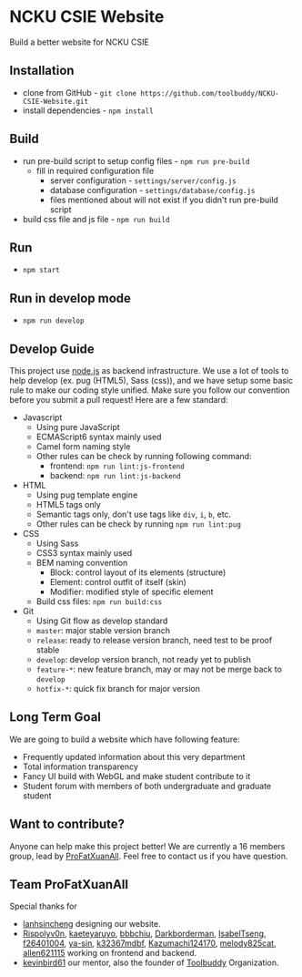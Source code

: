 # NCKU CSIE Website
Build a better website for NCKU CSIE

## Installation
* clone from GitHub - `git clone https://github.com/toolbuddy/NCKU-CSIE-Website.git`
* install dependencies - `npm install`

## Build
* run pre-build script to setup config files - `npm run pre-build`
    * fill in required configuration file
        * server configuration - `settings/server/config.js`
        * database configuration - `settings/database/config.js`
        * files mentioned about will not exist if you didn't run pre-build script
* build css file and js file - `npm run build`

## Run
* `npm start`

## Run in develop mode
* `npm run develop`

## Develop Guide
This project use [node.js](https://nodejs.org/en/) as backend infrastructure.
We use a lot of tools to help develop (ex. pug (HTML5), Sass (css)), and we have setup some basic rule to make our coding style unified.
Make sure you follow our convention before you submit a pull request!
Here are a few standard:
* Javascript
    * Using pure JavaScript
    * ECMAScript6 syntax mainly used
    * Camel form naming style
    * Other rules can be check by running following command:
        * frontend: `npm run lint:js-frontend`
        * backend: `npm run lint:js-backend`
* HTML
    * Using pug template engine
    * HTML5 tags only
    * Semantic tags only, don't use tags like `div`, `i`, `b`, etc.
    * Other rules can be check by running `npm run lint:pug`
* CSS
    * Using Sass
    * CSS3 syntax mainly used
    * BEM naming convention
        * Block: control layout of its elements (structure)
        * Element: control outfit of itself (skin)
        * Modifier: modified style of specific element
    * Build css files: `npm run build:css`
* Git
    * Using Git flow as develop standard
    * `master`: major stable version branch
    * `release`: ready to release version branch, need test to be proof stable
    * `develop`: develop version branch, not ready yet to publish
    * `feature-*`: new feature branch, may or may not be merge back to `develop`
    * `hotfix-*`: quick fix branch for major version

## Long Term Goal
We are going to build a website which have following feature:
* Frequently updated information about this very department
* Total information transparency
* Fancy UI build with WebGL and make student contribute to it
* Student forum with members of both undergraduate and graduate student

## Want to contribute?
Anyone can help make this project better!
We are currently a 16 members group, lead by [ProFatXuanAll](https://github.com/ProFatXuanAll).
Feel free to contact us if you have question.

## Team ProFatXuanAll
Special thanks for
* [lanhsincheng](https://github.com/lanhsincheng) designing our website.
* [Rispolyv0n](https://github.com/Rispolyv0n), [kaeteyaruyo](https://github.com/kaeteyaruyo), [bbbchiu](https://github.com/bbbchiu), [Darkborderman](https://github.com/Darkborderman), [IsabelTseng](https://github.com/IsabelTseng), [f26401004](https://github.com/f26401004), [ya-sin](https://github.com/ya-sin), [k32367mdbf](https://github.com/k32367mdbf), [Kazumachi124170](https://github.com/Kazumachi124170), [melody825cat](https://github.com/melody825cat), [allen621115](https://github.com/allen621115) working on frontend and backend.
* [kevinbird61](https://github.com/kevinbird61) our mentor, also the founder of [Toolbuddy](https://github.com/toolbuddy) Organization.